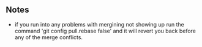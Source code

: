 ## Notes ##
- if you run into any problems with mergining not showing up run the command 'git config pull.rebase false' and it will revert you back before any of the merge conflicts.


